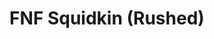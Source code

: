 ---
slug: fnf-squidkin-rushed
title: FNF Squidkin (Rushed)
description: "FNF Squidkin (Rushed) is an exciting online game. Play for free directly in your browser!"
icon: /images/new_mods/FNF Squidkin (Rushed).png
url: https://wowtbc.net/sprunkin/fnf-rushed/index.html
previewImage: /images/new_mods/FNF Squidkin (Rushed).png
type: new mods

# SEO配置
seo:
  title: "FNF Squidkin (Rushed) - Play Free Online Game | Fun Browser Games"
  description: "FNF Squidkin (Rushed) - Play this fun online game for free in your browser. No download required!"
  ogImage: "/images/new_mods/FNF Squidkin (Rushed).png"
  keywords: "fnf-squidkin-rushed, online game, browser game, free game, new mods game, play online"

videoUrls:
  - https://www.youtube.com/embed/example1
  - https://www.youtube.com/embed/example2

whyPlay:
  title: "Why Play FNF Squidkin (Rushed)?"
  items:
    - "Immersive Gameplay: FNF Squidkin (Rushed) offers an engaging and immersive gaming experience that will keep you entertained for hours"
    - "Challenging Levels: Test your skills with increasingly difficult challenges and obstacles"
    - "Beautiful Graphics: Enjoy stunning visuals and smooth animations that bring the game world to life"
    - "Regular Updates: New content and features are added regularly to keep the game fresh and exciting"
    - "Free to Play: Experience all the fun without spending a penny"
    - "Community Features: Connect with other players, share strategies, and compete for high scores"
    - "Cross-Platform: Play on any device with a web browser, no downloads required"

features:
  title: "Key Features of FNF Squidkin (Rushed)"
  image: "/images/new_mods/FNF Squidkin (Rushed).png"
  items:
    - "Intuitive Controls: Easy to learn controls make FNF Squidkin (Rushed) accessible for players of all skill levels"
    - "Multiple Game Modes: Enjoy various gameplay options that provide different challenges and experiences"
    - "Character Customization: Personalize your gaming experience with unique characters and items"
    - "Achievement System: Complete special tasks to earn rewards and recognition"
    - "Leaderboards: Compete with players worldwide and see who can achieve the highest scores"

characteristics:
  title: "Game Characteristics"
  image: "/images/new_mods/FNF Squidkin (Rushed).png"
  items:
    - "Genre: New mods game with elements of strategy and skill"
    - "Difficulty: Suitable for both casual gamers and those seeking a challenge"
    - "Play Time: Quick sessions or extended gameplay, depending on your preference"
    - "Art Style: Vibrant and engaging visuals that enhance the gaming experience"
    - "Sound Design: Immersive audio that complements the gameplay perfectly"

info: "FNF Squidkin (Rushed) is an exciting online game that offers players a unique and engaging gaming experience. With its intuitive controls, stunning visuals, and challenging gameplay, FNF Squidkin (Rushed) provides hours of entertainment for players of all ages and skill levels. Whether you're looking for a quick gaming session during a break or an extended play session, FNF Squidkin (Rushed) delivers an immersive experience that will keep you coming back for more. The game features multiple levels of increasing difficulty, ensuring that players are constantly challenged as they progress. With regular updates adding new content and features, FNF Squidkin (Rushed) remains fresh and exciting, providing endless entertainment options for its growing community of players."

howToPlayIntro: "Welcome to FNF Squidkin (Rushed)! This guide will walk you through the basics and help you master the game. Whether you're a beginner or looking to improve your skills, these tips and instructions will enhance your gaming experience."

howToPlaySteps:
  - title: "Getting Started"
    description: "Begin your FNF Squidkin (Rushed) adventure by familiarizing yourself with the controls. Use your keyboard or mouse to navigate through the game interface. The tutorial will guide you through the basic mechanics and help you understand the objectives."
  - title: "Understanding the Objectives"
    description: "In FNF Squidkin (Rushed), your main goal is to progress through levels by completing specific objectives. Each level presents unique challenges that require different strategies and approaches."
  - title: "Mastering the Controls"
    description: "Practice using the controls to improve your precision and reaction time. FNF Squidkin (Rushed) requires quick reflexes and strategic thinking to overcome obstacles and defeat opponents."
  - title: "Utilizing Power-ups"
    description: "Collect power-ups throughout the game to enhance your abilities and overcome difficult challenges. Each power-up offers unique advantages that can be crucial for success."
  - title: "Developing Strategies"
    description: "As you progress in FNF Squidkin (Rushed), develop effective strategies for different scenarios. Analyze patterns, anticipate challenges, and adapt your approach to maximize your performance."

faq:
  title: "Frequently Asked Questions about FNF Squidkin (Rushed)"
  items:
    - question: "Is FNF Squidkin (Rushed) free to play?"
      answer: "Yes, FNF Squidkin (Rushed) is completely free to play directly in your web browser. No downloads or purchases are required to enjoy the full game experience."
    - question: "Can I play FNF Squidkin (Rushed) on mobile devices?"
      answer: "Yes, FNF Squidkin (Rushed) is optimized for both desktop and mobile play. You can enjoy the game on any device with a web browser and internet connection."
    - question: "Are there any in-game purchases?"
      answer: "While FNF Squidkin (Rushed) is free to play, there may be optional in-game purchases available for cosmetic items or additional features that don't affect core gameplay."
    - question: "How often is FNF Squidkin (Rushed) updated?"
      answer: "The developers regularly update FNF Squidkin (Rushed) with new content, features, and improvements based on player feedback and game performance."
    - question: "Can I play FNF Squidkin (Rushed) offline?"
      answer: "Currently, FNF Squidkin (Rushed) requires an internet connection to play as it's a browser-based online game."
    - question: "Is FNF Squidkin (Rushed) suitable for children?"
      answer: "Yes, FNF Squidkin (Rushed) is designed to be family-friendly and suitable for players of all ages."
    - question: "How do I report bugs or issues?"
      answer: "If you encounter any problems while playing FNF Squidkin (Rushed), you can report them through the game's support page or contact the developers directly through their website."
    - question: "Still Have Questions?"
      answer: "If you have additional questions about FNF Squidkin (Rushed) that aren't covered in this FAQ, please visit our support center or contact our customer service team for assistance."
---